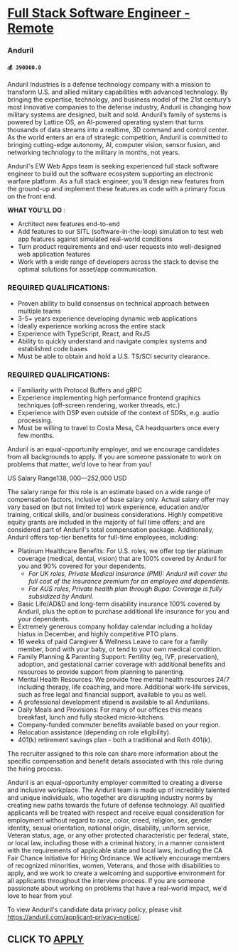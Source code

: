 # [Full Stack Software Engineer - Remote](https://www.remotewlb.com/apply/full-stack-software-engineer-remote-70061)  
### Anduril  
#### `💰 390000.0`  

Anduril Industries is a defense technology company with a mission to transform U.S. and allied military capabilities with advanced technology. By bringing the expertise, technology, and business model of the 21st century’s most innovative companies to the defense industry, Anduril is changing how military systems are designed, built and sold. Anduril’s family of systems is powered by Lattice OS, an AI-powered operating system that turns thousands of data streams into a realtime, 3D command and control center. As the world enters an era of strategic competition, Anduril is committed to bringing cutting-edge autonomy, AI, computer vision, sensor fusion, and networking technology to the military in months, not years.

Anduril's EW Web Apps team is seeking experienced full stack software engineer to build out the software ecosystem supporting an electronic warfare platform. As a full stack engineer, you'll design new features from the ground-up and implement these features as code with a primary focus on the front end.

 **WHAT YOU'LL DO** :

  * Architect new features end-to-end
  * Add features to our SITL (software-in-the-loop) simulation to test web app features against simulated real-world conditions
  * Turn product requirements and end-user requests into well-designed web application features
  * Work with a wide range of developers across the stack to devise the optimal solutions for asset/app communication.

### REQUIRED QUALIFICATIONS:

  * Proven ability to build consensus on technical approach between multiple teams
  * 3-5+ years experience developing dynamic web applications
  * Ideally experience working across the entire stack
  * Experience with TypeScript, React, and RxJS
  * Ability to quickly understand and navigate complex systems and established code bases
  * Must be able to obtain and hold a U.S. TS/SCI security clearance.

### REQUIRED QUALIFICATIONS:

  * Familiarity with Protocol Buffers and gRPC
  * Experience implementing high performance frontend graphics techniques (off-screen rendering, worker threads, etc.)
  * Experience with DSP even outside of the context of SDRs, e.g. audio processing.
  * Must be willing to travel to Costa Mesa, CA headquarters once every few months.

Anduril is an equal-opportunity employer, and we encourage candidates from all backgrounds to apply. If you are someone passionate to work on problems that matter, we’d love to hear from you!

US Salary Range$138,000—$252,000 USD

The salary range for this role is an estimate based on a wide range of compensation factors, inclusive of base salary only. Actual salary offer may vary based on (but not limited to) work experience, education and/or training, critical skills, and/or business considerations. Highly competitive equity grants are included in the majority of full time offers; and are considered part of Anduril's total compensation package. Additionally, Anduril offers top-tier benefits for full-time employees, including:

  * Platinum Healthcare Benefits: For U.S. roles, we offer top tier platinum coverage (medical, dental, vision) that are 100% covered by Anduril for you and 90% covered for your dependents.
    *  _For UK roles, Private Medical Insurance (PMI): Anduril will cover the full cost of the insurance premium for an employee and dependents._
    *  _For AUS roles, Private health plan through Bupa: Coverage is fully subsidized by Anduril._
  * Basic Life/AD&D and long-term disability insurance 100% covered by Anduril, plus the option to purchase additional life insurance for you and your dependents.
  * Extremely generous company holiday calendar including a holiday hiatus in December, and highly competitive PTO plans.
  * 16 weeks of paid Caregiver & Wellness Leave to care for a family member, bond with your baby, or tend to your own medical condition.
  * Family Planning & Parenting Support: Fertility (eg, IVF, preservation), adoption, and gestational carrier coverage with additional benefits and resources to provide support from planning to parenting.
  * Mental Health Resources: We provide free mental health resources 24/7 including therapy, life coaching, and more. Additional work-life services, such as free legal and financial support, available to you as well.
  * A professional development stipend is available to all Andurilians.
  * Daily Meals and Provisions: For many of our offices this means breakfast, lunch and fully stocked micro-kitchens.
  * Company-funded commuter benefits available based on your region.
  * Relocation assistance (depending on role eligibility).
  * 401(k) retirement savings plan - both a traditional and Roth 401(k).

The recruiter assigned to this role can share more information about the specific compensation and benefit details associated with this role during the hiring process.

Anduril is an equal-opportunity employer committed to creating a diverse and inclusive workplace. The Anduril team is made up of incredibly talented and unique individuals, who together are disrupting industry norms by creating new paths towards the future of defense technology. All qualified applicants will be treated with respect and receive equal consideration for employment without regard to race, color, creed, religion, sex, gender identity, sexual orientation, national origin, disability, uniform service, Veteran status, age, or any other protected characteristic per federal, state, or local law, including those with a criminal history, in a manner consistent with the requirements of applicable state and local laws, including the CA Fair Chance Initiative for Hiring Ordinance. We actively encourage members of recognized minorities, women, Veterans, and those with disabilities to apply, and we work to create a welcoming and supportive environment for all applicants throughout the
interview process. If you are someone passionate about working on problems that have a real-world impact, we'd love to hear from you!

To view Anduril's candidate data privacy policy, please visit https://anduril.com/applicant-privacy-notice/.

  
## CLICK TO [APPLY](https://www.remotewlb.com/apply/full-stack-software-engineer-remote-70061)

